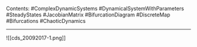Contents:
#ComplexDynamicSystems 
#DynamicalSystemWithParameters 
#SteadyStates 
#JacobianMatrix 
#BifurcationDiagram 
 #DiscreteMap 
 #Bifurcations 
 #ChaoticDynamics 

---

![[cds_20092017-1.png]]